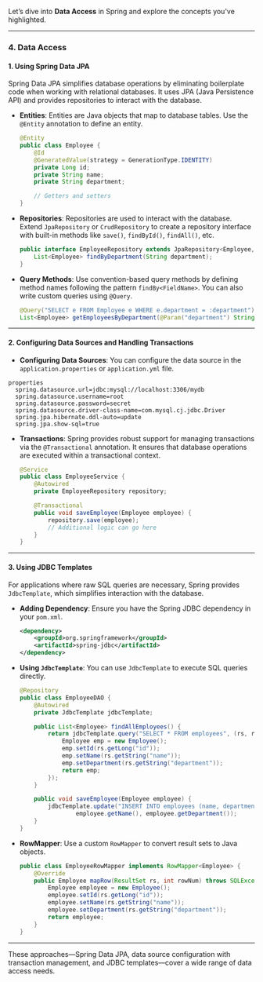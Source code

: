 Let’s dive into **Data Access** in Spring and explore the concepts you've highlighted.

---

### **4. Data Access**

#### **1. Using Spring Data JPA**
Spring Data JPA simplifies database operations by eliminating boilerplate code when working with relational databases. It uses JPA (Java Persistence API) and provides repositories to interact with the database.

- **Entities**:
  Entities are Java objects that map to database tables. Use the `@Entity` annotation to define an entity.
  ```java
  @Entity
  public class Employee {
      @Id
      @GeneratedValue(strategy = GenerationType.IDENTITY)
      private Long id;
      private String name;
      private String department;

      // Getters and setters
  }
  ```

- **Repositories**:
  Repositories are used to interact with the database. Extend `JpaRepository` or `CrudRepository` to create a repository interface with built-in methods like `save()`, `findById()`, `findAll()`, etc.
  ```java
  public interface EmployeeRepository extends JpaRepository<Employee, Long> {
      List<Employee> findByDepartment(String department);
  }
  ```

- **Query Methods**:
  Use convention-based query methods by defining method names following the pattern `findBy<FieldName>`. You can also write custom queries using `@Query`.
  ```java
  @Query("SELECT e FROM Employee e WHERE e.department = :department")
  List<Employee> getEmployeesByDepartment(@Param("department") String department);
  ```

---

#### **2. Configuring Data Sources and Handling Transactions**

- **Configuring Data Sources**:
  You can configure the data source in the `application.properties` or `application.yml` file.

```
properties
  spring.datasource.url=jdbc:mysql://localhost:3306/mydb
  spring.datasource.username=root
  spring.datasource.password=secret
  spring.datasource.driver-class-name=com.mysql.cj.jdbc.Driver
  spring.jpa.hibernate.ddl-auto=update
  spring.jpa.show-sql=true
```

- **Transactions**:
  Spring provides robust support for managing transactions via the `@Transactional` annotation. It ensures that database operations are executed within a transactional context.
  ```java
  @Service
  public class EmployeeService {
      @Autowired
      private EmployeeRepository repository;

      @Transactional
      public void saveEmployee(Employee employee) {
          repository.save(employee);
          // Additional logic can go here
      }
  }
  ```

---

#### **3. Using JDBC Templates**

For applications where raw SQL queries are necessary, Spring provides `JdbcTemplate`, which simplifies interaction with the database.

- **Adding Dependency**:
  Ensure you have the Spring JDBC dependency in your `pom.xml`.
  ```xml
  <dependency>
      <groupId>org.springframework</groupId>
      <artifactId>spring-jdbc</artifactId>
  </dependency>
  ```

- **Using `JdbcTemplate`**:
  You can use `JdbcTemplate` to execute SQL queries directly.
  ```java
  @Repository
  public class EmployeeDAO {
      @Autowired
      private JdbcTemplate jdbcTemplate;

      public List<Employee> findAllEmployees() {
          return jdbcTemplate.query("SELECT * FROM employees", (rs, rowNum) -> {
              Employee emp = new Employee();
              emp.setId(rs.getLong("id"));
              emp.setName(rs.getString("name"));
              emp.setDepartment(rs.getString("department"));
              return emp;
          });
      }

      public void saveEmployee(Employee employee) {
          jdbcTemplate.update("INSERT INTO employees (name, department) VALUES (?, ?)",
                  employee.getName(), employee.getDepartment());
      }
  }
  ```

- **RowMapper**:
  Use a custom `RowMapper` to convert result sets to Java objects.
  ```java
  public class EmployeeRowMapper implements RowMapper<Employee> {
      @Override
      public Employee mapRow(ResultSet rs, int rowNum) throws SQLException {
          Employee employee = new Employee();
          employee.setId(rs.getLong("id"));
          employee.setName(rs.getString("name"));
          employee.setDepartment(rs.getString("department"));
          return employee;
      }
  }
  ```

---

These approaches—Spring Data JPA, data source configuration with transaction management, and JDBC templates—cover a wide range of data access needs.
